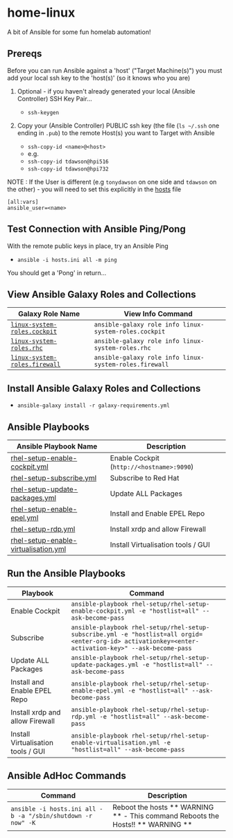 # home-linux
A bit of Ansible for some fun homelab automation!

## Prereqs
Before you can run Ansible against a 'host' ("Target Machine(s)") you must add your local ssh key to the 'host(s)' (so it knows who you are)

1. Optional - if you haven't already generated your local (Ansible Controller) SSH Key Pair...

    - `ssh-keygen`

1. Copy your (Ansible Controller) PUBLIC ssh key (the file (`ls ~/.ssh` one ending in `.pub`) to the remote Host(s) you want to Target with Ansible

    - `ssh-copy-id <name>@<host>`
    - e.g.
    - `ssh-copy-id tdawson@hpi516`
    - `ssh-copy-id tdawson@hpi732` 

NOTE : If the User is different (e.g `tonydawson` on one side and `tdawson` on the other) - you will need to set this explicitly in the [hosts](/hp-linux-servers/hosts.ini) file

```
[all:vars]
ansible_user=<name>
```

## Test Connection with Ansible Ping/Pong

With the remote public keys in place, try an Ansible Ping

- `ansible -i hosts.ini all -m ping`

You should get a 'Pong' in return...

## View Ansible Galaxy Roles and Collections

| Galaxy Role Name                                                                                                  | View Info Command                                         |
|---                                                                                                                |---                                                        |
| [`linux-system-roles.cockpit`](https://galaxy.ansible.com/ui/standalone/roles/linux-system-roles/cockpit/)        | `ansible-galaxy role info linux-system-roles.cockpit`     |
| [`linux-system-roles.rhc`](https://galaxy.ansible.com/ui/standalone/roles/linux-system-roles/cockpit/)            | `ansible-galaxy role info linux-system-roles.rhc`         |
| [`linux-system-roles.firewall`](https://galaxy.ansible.com/ui/standalone/roles/linux-system-roles/firewall/)      | `ansible-galaxy role info linux-system-roles.firewall`    |


## Install Ansible Galaxy Roles and Collections

- `ansible-galaxy install -r galaxy-requirements.yml`

## Ansible Playbooks

| Ansible Playbook Name                                                                                     | Description                               |
|---                                                                                                        |---                                        |
| [rhel-setup-enable-cockpit.yml](/hp-linux-servers/rhel-setup/rhel-setup-enable-cockpit.yml)               | Enable Cockpit (`http://<hostname>:9090`) |
| [rhel-setup-subscribe.yml](/hp-linux-servers/rhel-setup/rhel-setup-subscribe.yml)                         | Subscribe to Red Hat                      |
| [rhel-setup-update-packages.yml](/hp-linux-servers/rhel-setup/rhel-setup-update-packages.yml)             | Update ALL Packages                       |
| [rhel-setup-enable-epel.yml](/hp-linux-servers/rhel-setup/rhel-setup-enable-epel.yml)                     | Install and Enable EPEL Repo              |
| [rhel-setup-rdp.yml](/hp-linux-servers/rhel-setup/rhel-setup-rdp.yml)                                     | Install xrdp and allow Firewall           |
| [rhel-setup-enable-virtualisation.yml](/hp-linux-servers/rhel-setup/rhel-setup-enable-virtualisation.yml) | Install Virtualisation tools / GUI        |


## Run the Ansible Playbooks

| Playbook                          | Command                                                                                                                                                   |
|---                                |---                                                                                                                                                        |
| Enable Cockpit                    | `ansible-playbook rhel-setup/rhel-setup-enable-cockpit.yml -e "hostlist=all" --ask-become-pass`                                                           |
| Subscribe                         | `ansible-playbook rhel-setup/rhel-setup-subscribe.yml -e "hostlist=all orgid=<enter-org-id> activationkey=<enter-activation-key>" --ask-become-pass`      |
| Update ALL Packages               | `ansible-playbook rhel-setup/rhel-setup-update-packages.yml -e "hostlist=all" --ask-become-pass`                                                          |
| Install and Enable EPEL Repo      | `ansible-playbook rhel-setup/rhel-setup-enable-epel.yml -e "hostlist=all" --ask-become-pass`                                                              |
| Install xrdp and allow Firewall   | `ansible-playbook rhel-setup/rhel-setup-rdp.yml -e "hostlist=all" --ask-become-pass`                                                                      |
| Install Virtualisation tools / GUI| `ansible-playbook rhel-setup/rhel-setup-enable-virtualisation.yml -e "hostlist=all" --ask-become-pass`                                                    |


## Ansible AdHoc Commands

| Command                                                           | Description                                                                           |
|---                                                                |---                                                                                    |
| `ansible -i hosts.ini all -b -a "/sbin/shutdown -r now" -K`       | Reboot the hosts  ** WARNING ** - This command Reboots the Hosts!! ** WARNING **      |